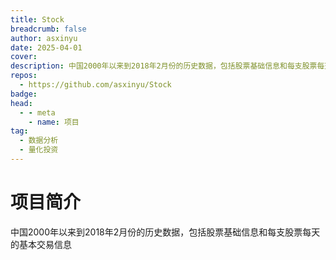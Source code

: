 ```yaml
---
title: Stock
breadcrumb: false
author: asxinyu
date: 2025-04-01
cover: 
description: 中国2000年以来到2018年2月份的历史数据，包括股票基础信息和每支股票每天的基本交易信息
repos:
  - https://github.com/asxinyu/Stock
badge: 
head:
  - - meta
    - name: 项目
tag:
  - 数据分析
  - 量化投资
---
```




# 项目简介
中国2000年以来到2018年2月份的历史数据，包括股票基础信息和每支股票每天的基本交易信息
